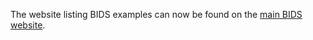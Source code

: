 The website listing BIDS examples can now be found on the [main BIDS website](https://bids-website.readthedocs.io/en/latest/datasets/examples.html).